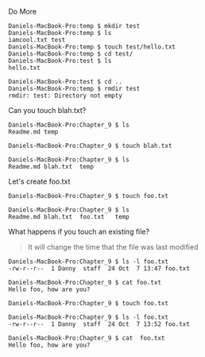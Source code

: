 Do More

    Daniels-MacBook-Pro:temp $ mkdir test
    Daniels-MacBook-Pro:temp $ ls
    iamcool.txt test
    Daniels-MacBook-Pro:temp $ touch test/hello.txt
    Daniels-MacBook-Pro:temp $ cd test/
    Daniels-MacBook-Pro:test $ ls
    hello.txt

    Daniels-MacBook-Pro:test $ cd ..
    Daniels-MacBook-Pro:temp $ rmdir test
    rmdir: test: Directory not empty

Can you touch blah.txt?

    Daniels-MacBook-Pro:Chapter_9 $ ls
    Readme.md temp

    Daniels-MacBook-Pro:Chapter_9 $ touch blah.txt
    
    Daniels-MacBook-Pro:Chapter_9 $ ls
    Readme.md blah.txt  temp

Let's create foo.txt

    Daniels-MacBook-Pro:Chapter_9 $ touch foo.txt

    Daniels-MacBook-Pro:Chapter_9 $ ls
    Readme.md blah.txt  foo.txt   temp

What happens if you touch an existing file?

>It will change the time that the file was last modified

    Daniels-MacBook-Pro:Chapter_9 $ ls -l foo.txt
    -rw-r--r--  1 Danny  staff  24 Oct  7 13:47 foo.txt

    Daniels-MacBook-Pro:Chapter_9 $ cat foo.txt
    Hello foo, how are you?

    Daniels-MacBook-Pro:Chapter_9 $ touch foo.txt

    Daniels-MacBook-Pro:Chapter_9 $ ls -l foo.txt
    -rw-r--r--  1 Danny  staff  24 Oct  7 13:52 foo.txt

    Daniels-MacBook-Pro:Chapter_9 $ cat  foo.txt
    Hello foo, how are you?

